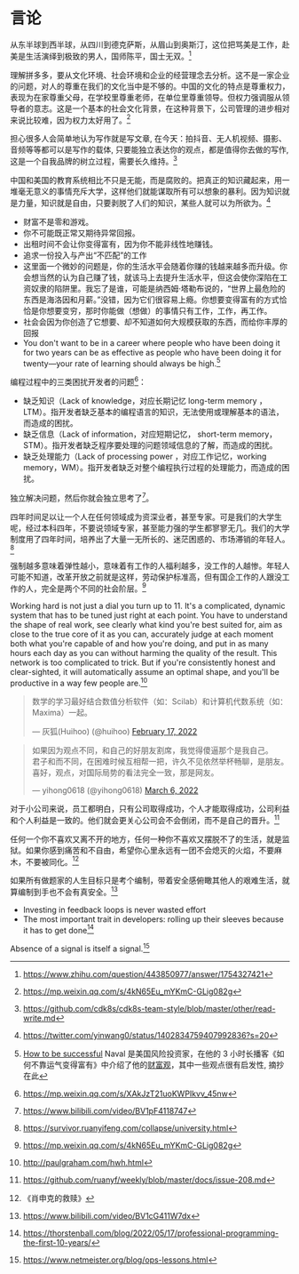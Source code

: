 # 言论
从东半球到西半球，从四川到德克萨斯，从眉山到奥斯汀，这位把骂美是工作，赴美是生活演绎到极致的男人，国师陈平，国士无双。[^1]

理解拼多多，要从文化环境、社会环境和企业的经营理念去分析。这不是一家企业的问题，对人的尊重在我们的文化当中是不够的。中国的文化的特点是尊重权力，表现为在家尊重父母，在学校里尊重老师，在单位里尊重领导。但权力强调服从领导者的意志。这是一个基本的社会文化背景，在这种背景下，公司管理的进步相对来说比较难，因为权力太好用了。[^2]

担心很多人会简单地认为写作就是写文章,
在今天：拍抖音、无人机视频、摄影、音频等等都可以是写作的载体,
只要能独立表达你的观点，都是值得你去做的写作,
这是一个自我品牌的树立过程，需要长久维持。[^3]

中国和美国的教育系统相比不只是无能，而是腐败的。把真正的知识藏起来，用一堆毫无意义的事情充斥大学，这样他们就能谋取所有可以想象的暴利。因为知识就是力量，知识就是自由，只要剥脱了人们的知识，某些人就可以为所欲为。[^4]

- 财富不是零和游戏。
- 你不可能既正常又期待异常回报。
- 出租时间不会让你变得富有，因为你不能非线性地赚钱。
- 追求一份投入与产出“不匹配”的工作
- 这里面一个微妙的问题是，你的生活水平会随着你赚的钱越来越多而升级。你会想当然的认为自己赚了钱，就该马上去提升生活水平，但这会使你深陷在工资奴隶的陷阱里。我忘了是谁，可能是纳西姆·塔勒布说的，“世界上最危险的东西是海洛因和月薪。”没错，因为它们很容易上瘾。你想要变得富有的方式恰恰是你想要变穷，那时你能做（想做）的事情只有工作，工作，再工作。
- 社会会因为你创造了它想要、却不知道如何大规模获取的东西，而给你丰厚的回报
- You don't want to be in a career where people who have been doing it for two years can be as effective as people who have been doing it for twenty—your rate of learning should always be high.[^5]

编程过程中的三类困扰开发者的问题[^6]：
- 缺乏知识（Lack of knowledge，对应长期记忆  long-term memory ， LTM）。指开发者缺乏基本的编程语言的知识，无法使用或理解基本的语法，而造成的困扰。
- 缺乏信息（Lack of information，对应短期记忆， short-term memory， STM）。指开发者缺乏程序要处理的问题领域信息的了解，而造成的困扰。
- 缺乏处理能力（Lack of processing power ，对应工作记忆，working memory，WM）。指开发者缺乏对整个编程执行过程的处理能力，而造成的困扰。

独立解决问题，然后你就会独立思考了[^7]。

四年时间足以让一个人在任何领域成为资深业者，甚至专家。可是我们的大学生呢，经过本科四年，不要说领域专家，甚至能力强的学生都寥寥无几。我们的大学制度用了四年时间，培养出了大量一无所长的、迷茫困惑的、市场滞销的年轻人。[^8]

强制越多意味着弹性越小，意味着有工作的人福利越多，没工作的人越惨。年轻人可能不知道，改革开放之前就是这样，劳动保护标准高，但有国企工作的人跟没工作的人，完全是两个不同的社会阶层。[^9]

Working hard is not just a dial you turn up to 11. It's a complicated, dynamic system that has to be tuned just right at each point. You have to understand the shape of real work, see clearly what kind you're best suited for, aim as close to the true core of it as you can, accurately judge at each moment both what you're capable of and how you're doing, and put in as many hours each day as you can without harming the quality of the result. This network is too complicated to trick. But if you're consistently honest and clear-sighted, it will automatically assume an optimal shape, and you'll be productive in a way few people are.[^10]

<blockquote class="twitter-tweet"><p lang="zh" dir="ltr">数学的学习最好结合数值分析软件（如：Scilab）和计算机代数系统（如：Maxima）一起。</p>&mdash; 灰狐(Huihoo) (@huihoo) <a href="https://twitter.com/huihoo/status/1494219912747032579?ref_src=twsrc%5Etfw">February 17, 2022</a></blockquote> <script async src="https://platform.twitter.com/widgets.js" charset="utf-8"></script>

<blockquote class="twitter-tweet"><p lang="zh" dir="ltr">如果因为观点不同，和自己的好朋友割席，我觉得傻逼那个是我自己。<br>君子和而不同，在困难时候互相帮一把，许久不见依然举杯畅聊，是朋友。喜好，观点，对国际局势的看法完全一致，那是网友。</p>&mdash; yihong0618 (@yihong0618) <a href="https://twitter.com/yihong0618/status/1500317909255536640?ref_src=twsrc%5Etfw">March 6, 2022</a></blockquote> <script async src="https://platform.twitter.com/widgets.js" charset="utf-8"></script>

对于小公司来说，员工都明白，只有公司取得成功，个人才能取得成功，公司利益和个人利益是一致的。他们就会更关心公司会不会倒闭，而不是自己的晋升。[^11]

任何一个你不喜欢又离不开的地方，任何一种你不喜欢又摆脱不了的生活，就是监狱。如果你感到痛苦和不自由，希望你心里永远有一团不会熄灭的火焰，不要麻木，不要被同化。[^12]

如果所有做题家的人生目标只是考个编制，带着安全感俯瞰其他人的艰难生活，就算编制到手也不会有真安全。[^13]

- Investing in feedback loops is never wasted effort
- The most important trait in developers: rolling up their sleeves because it has to get done[^14]

Absence of a signal is itself a signal.[^15]

[^1]: https://www.zhihu.com/question/443850977/answer/1754327421
[^2]: https://mp.weixin.qq.com/s/4kN65Eu_mYKmC-GLig082g
[^3]: https://github.com/cdk8s/cdk8s-team-style/blob/master/other/read-write.md
[^4]: https://twitter.com/yinwang0/status/1402834759407992836?s=20
[^5]: [How to be successful](https://blog.samaltman.com/how-to-be-successful) Naval 是美国风险投资家，在他的 3 小时长播客《如何不靠运气变得富有》中介绍了他的[财富观](https://github.com/taosue/how-to-get-rich-without-getting-lucky/)，其中一些观点很有启发性, 摘抄在此
[^6]: https://mp.weixin.qq.com/s/XAkJzT21uoKWPIkvv_45nw
[^7]: https://www.bilibili.com/video/BV1pF4118747
[^8]: https://survivor.ruanyifeng.com/collapse/university.html
[^9]: https://mp.weixin.qq.com/s/4kN65Eu_mYKmC-GLig082g
[^10]: http://paulgraham.com/hwh.html
[^11]: https://github.com/ruanyf/weekly/blob/master/docs/issue-208.md
[^12]:《肖申克的救赎》
[^13]: https://www.bilibili.com/video/BV1cG411W7dx
[^14]: https://thorstenball.com/blog/2022/05/17/professional-programming-the-first-10-years/
[^15]: https://www.netmeister.org/blog/ops-lessons.html
